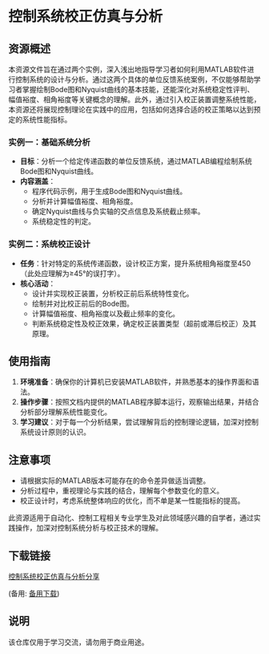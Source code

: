 # 控制系统校正仿真与分析

## 资源概述

本资源文件旨在通过两个实例，深入浅出地指导学习者如何利用MATLAB软件进行控制系统的设计与分析。通过这两个具体的单位反馈系统案例，不仅能够帮助学习者掌握绘制Bode图和Nyquist曲线的基本技能，还能深化对系统稳定性评判、幅值裕度、相角裕度等关键概念的理解。此外，通过引入校正装置调整系统性能，本资源还将展现控制理论在实践中的应用，包括如何选择合适的校正策略以达到预定的系统性能指标。

### 实例一：基础系统分析

- **目标**：分析一个给定传递函数的单位反馈系统，通过MATLAB编程绘制系统Bode图和Nyquist曲线。
- **内容涵盖**：
  - 程序代码示例，用于生成Bode图和Nyquist曲线。
  - 分析并计算幅值裕度、相角裕度。
  - 确定Nyquist曲线与负实轴的交点信息及系统截止频率。
  - 系统稳定性的判定。

### 实例二：系统校正设计

- **任务**：针对特定的系统传递函数，设计校正方案，提升系统相角裕度至450（此处应理解为≥45°的误打字）。
- **核心活动**：
  - 设计并实现校正装置，分析校正前后系统特性变化。
  - 绘制并对比校正前后的Bode图。
  - 计算幅值裕度、相角裕度以及截止频率的变化。
  - 判断系统稳定性及校正效果，确定校正装置类型（超前或滞后校正）及其原理。

## 使用指南

1. **环境准备**：确保你的计算机已安装MATLAB软件，并熟悉基本的操作界面和语法。
2. **操作步骤**：按照文档内提供的MATLAB程序脚本运行，观察输出结果，并结合分析部分理解系统性能变化。
3. **学习建议**：对于每一个分析结果，尝试理解背后的控制理论逻辑，加深对控制系统设计原则的认识。

## 注意事项

- 请根据实际的MATLAB版本可能存在的命令差异做适当调整。
- 分析过程中，重视理论与实践的结合，理解每个参数变化的意义。
- 校正设计时，考虑系统整体响应的优化，而不单是某一性能指标的提高。

此资源适用于自动化、控制工程相关专业学生及对此领域感兴趣的自学者，通过实践操作，加深对控制系统分析与校正技术的理解。

## 下载链接
[控制系统校正仿真与分析分享](https://pan.quark.cn/s/fca517fafdb0) 

(备用: [备用下载](https://pan.baidu.com/s/1LvOYItUcABQK945MA6Ux-g?pwd=1234))

## 说明

该仓库仅用于学习交流，请勿用于商业用途。
